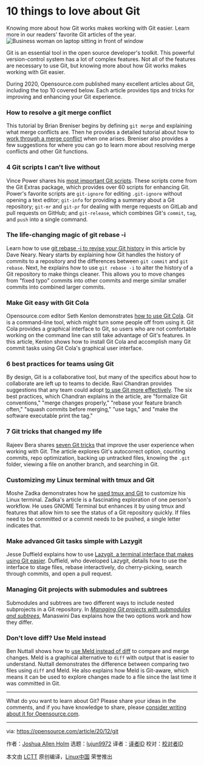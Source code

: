 [#]: collector: (lujun9972)
[#]: translator: ( )
[#]: reviewer: ( )
[#]: publisher: ( )
[#]: url: ( )
[#]: subject: (10 things to love about Git)
[#]: via: (https://opensource.com/article/20/12/git)
[#]: author: (Joshua Allen Holm https://opensource.com/users/holmja)

10 things to love about Git
======
Knowing more about how Git works makes working with Git easier. Learn
more in our readers' favorite Git articles of the year.
![Business woman on laptop sitting in front of window][1]

Git is an essential tool in the open source developer's toolkit. This powerful version-control system has a lot of complex features. Not all of the features are necessary to use Git, but knowing more about how Git works makes working with Git easier.

During 2020, Opensource.com published many excellent articles about Git, including the top 10 covered below. Each article provides tips and tricks for improving and enhancing your Git experience.

### How to resolve a git merge conflict

This tutorial by Brian Breniser begins by defining `git merge` and explaining what merge conflicts are. Then he provides a detailed tutorial about how to [work through a merge conflict][2] when one arises. Breniser also provides a few suggestions for where you can go to learn more about resolving merge conflicts and other Git functions.

### 4 Git scripts I can't live without

Vince Power shares his [most important Git scripts][3]. These scripts come from the Git Extras package, which provides over 60 scripts for enhancing Git. Power's favorite scripts are `git-ignore` for editing `.git-ignore` without opening a text editor; `git-info` for providing a summary about a Git repository; `git-mr` and `git-pr` for dealing with merge requests on GitLab and pull requests on GitHub; and `git-release`, which combines Git's `commit`, `tag`, and `push` into a single command.

### The life-changing magic of git rebase -i

Learn how to use [git rebase -i to revise your Git history][4] in this article by Dave Neary. Neary starts by explaining how Git handles the history of commits to a repository and the differences between `git commit` and `git rebase`. Next, he explains how to use `git rebase -i` to alter the history of a Git repository to make things cleaner. This allows you to move changes from "fixed typo" commits into other commits and merge similar smaller commits into combined larger commits.

### Make Git easy with Git Cola

Opensource.com editor Seth Kenlon demonstrates [how to use Git Cola][5]. Git is a command-line tool, which might turn some people off from using it. Git Cola provides a graphical interface to Git, so users who are not comfortable working on the command line can still take advantage of Git's features. In this article, Kenlon shows how to install Git Cola and accomplish many Git commit tasks using Git Cola's graphical user interface.

### 6 best practices for teams using Git

By design, Git is a collaborative tool, but many of the specifics about how to collaborate are left up to teams to decide. Ravi Chandran provides suggestions that any team could adopt [to use Git more effectively][6]. The six best practices, which Chandran explains in the article, are "formalize Git conventions," "merge changes properly," "rebase your feature branch often," "squash commits before merging," "use tags," and "make the software executable print the tag."

### 7 Git tricks that changed my life

Rajeev Bera shares [seven Git tricks][7] that improve the user experience when working with Git. The article explores Git's autocorrect option, counting commits, repo optimization, backing up untracked files, knowing the `.git` folder, viewing a file on another branch, and searching in Git.

### Customizing my Linux terminal with tmux and Git

Moshe Zadka demonstrates how he [used tmux and Git][8] to customize his Linux terminal. Zadka's article is a fascinating exploration of one person's workflow. He uses GNOME Terminal but enhances it by using tmux and features that allow him to see the status of a Git repository quickly. If files need to be committed or a commit needs to be pushed, a single letter indicates that.

### Make advanced Git tasks simple with Lazygit

Jesse Duffield explains how to use [Lazygit, a terminal interface that makes using Git easier][9]. Duffield, who developed Lazygit, details how to use the interface to stage files, rebase interactively, do cherry-picking, search through commits, and open a pull request.

### Managing Git projects with submodules and subtrees

Submodules and subtrees are two different ways to include nested subprojects in a Git repository. In [_Managing Git projects with submodules and subtrees_][10], Manaswini Das explains how the two options work and how they differ.

### Don't love diff? Use Meld instead

Ben Nuttall shows how to [use Meld instead of diff][11] to compare and merge changes. Meld is a graphical alternative to `diff` with output that is easier to understand. Nuttall demonstrates the difference between comparing two files using `diff` and Meld. He also explains how Meld is Git-aware, which means it can be used to explore changes made to a file since the last time it was committed in Git.

* * *

What do you want to learn about Git? Please share your ideas in the comments, and if you have knowledge to share, please [consider writing about it for Opensource.com][12].

--------------------------------------------------------------------------------

via: https://opensource.com/article/20/12/git

作者：[Joshua Allen Holm][a]
选题：[lujun9972][b]
译者：[译者ID](https://github.com/译者ID)
校对：[校对者ID](https://github.com/校对者ID)

本文由 [LCTT](https://github.com/LCTT/TranslateProject) 原创编译，[Linux中国](https://linux.cn/) 荣誉推出

[a]: https://opensource.com/users/holmja
[b]: https://github.com/lujun9972
[1]: https://opensource.com/sites/default/files/styles/image-full-size/public/lead-images/lenovo-thinkpad-laptop-concentration-focus-windows-office.png?itok=-8E2ihcF (Woman using laptop concentrating)
[2]: https://opensource.com/article/20/4/git-merge-conflict
[3]: https://opensource.com/article/20/4/git-extras
[4]: https://opensource.com/article/20/4/git-rebase-i
[5]: https://opensource.com/article/20/3/git-cola
[6]: https://opensource.com/article/20/7/git-best-practices
[7]: https://opensource.com/article/20/10/advanced-git-tips
[8]: https://opensource.com/article/20/7/tmux-git
[9]: https://opensource.com/article/20/3/lazygit
[10]: https://opensource.com/article/20/5/git-submodules-subtrees
[11]: https://opensource.com/article/20/3/meld
[12]: https://opensource.com/how-submit-article

